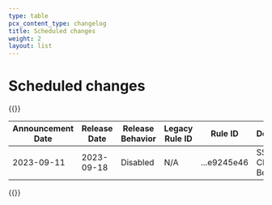 ```yaml
---
type: table
pcx_content_type: changelog
title: Scheduled changes
weight: 2
layout: list
---
```


# Scheduled changes

{{<table-wrap>}}
<table style="width: 100%">
  <thead>
    <tr>
      <th>Announcement Date</th>
      <th>Release Date</th>
      <th>Release Behavior</th>
      <th>Legacy Rule ID</th>
      <th>Rule ID</th>
      <th>Description</th>
      <th>Comments</th>
    </tr>
  </thead>
  <tbody>
    <tr>
      <td>2023-09-11</td>
      <td>2023-09-18</td>
      <td>Disabled</td>
      <td>N/A</td>
      <td>...e9245e46</td>
      <td>SSRF - Cloud - Beta</td>
      <td>This rule will replace ...25ba9d7c</td>
    </tr>
  </tbody>
</table>
{{</table-wrap>}}